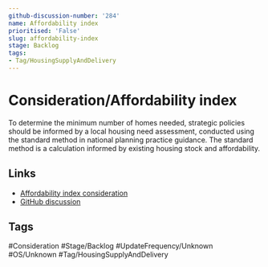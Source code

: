 ```yaml
---
github-discussion-number: '284'
name: Affordability index
prioritised: 'False'
slug: affordability-index
stage: Backlog
tags:
- Tag/HousingSupplyAndDelivery
---
```


# Consideration/Affordability index

To determine the minimum number of homes needed, strategic policies should be informed by a local housing need assessment, conducted using the standard method in national planning practice guidance. The standard method is a calculation informed by existing housing stock and affordability.

## Links

* [Affordability index consideration](https://design.planning.data.gov.uk/planning-consideration/affordability-index)
* [GitHub discussion](https://github.com/digital-land/data-standards-backlog/discussions/284)

## Tags

#Consideration #Stage/Backlog #UpdateFrequency/Unknown #OS/Unknown #Tag/HousingSupplyAndDelivery